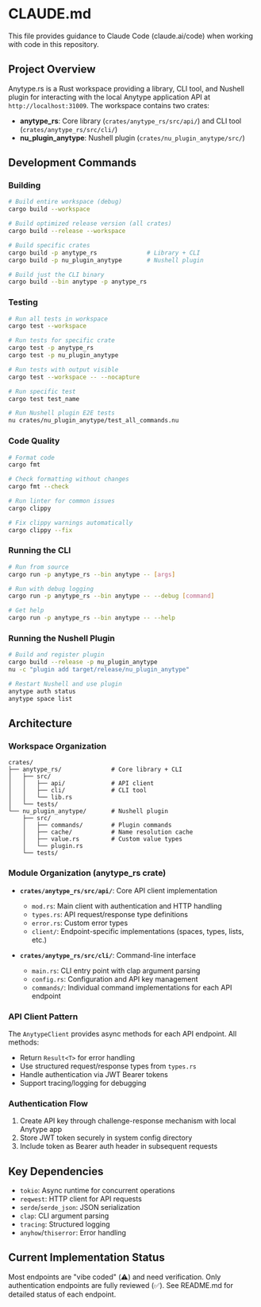 # CLAUDE.md

This file provides guidance to Claude Code (claude.ai/code) when working with code in this repository.

## Project Overview

Anytype.rs is a Rust workspace providing a library, CLI tool, and Nushell plugin for interacting with the local Anytype application API at `http://localhost:31009`. The workspace contains two crates:
- **anytype_rs**: Core library (`crates/anytype_rs/src/api/`) and CLI tool (`crates/anytype_rs/src/cli/`)
- **nu_plugin_anytype**: Nushell plugin (`crates/nu_plugin_anytype/src/`)

## Development Commands

### Building
```bash
# Build entire workspace (debug)
cargo build --workspace

# Build optimized release version (all crates)
cargo build --release --workspace

# Build specific crates
cargo build -p anytype_rs              # Library + CLI
cargo build -p nu_plugin_anytype       # Nushell plugin

# Build just the CLI binary
cargo build --bin anytype -p anytype_rs
```

### Testing
```bash
# Run all tests in workspace
cargo test --workspace

# Run tests for specific crate
cargo test -p anytype_rs
cargo test -p nu_plugin_anytype

# Run tests with output visible
cargo test --workspace -- --nocapture

# Run specific test
cargo test test_name

# Run Nushell plugin E2E tests
nu crates/nu_plugin_anytype/test_all_commands.nu
```

### Code Quality
```bash
# Format code
cargo fmt

# Check formatting without changes
cargo fmt --check

# Run linter for common issues
cargo clippy

# Fix clippy warnings automatically
cargo clippy --fix
```

### Running the CLI
```bash
# Run from source
cargo run -p anytype_rs --bin anytype -- [args]

# Run with debug logging
cargo run -p anytype_rs --bin anytype -- --debug [command]

# Get help
cargo run -p anytype_rs --bin anytype -- --help
```

### Running the Nushell Plugin
```bash
# Build and register plugin
cargo build --release -p nu_plugin_anytype
nu -c "plugin add target/release/nu_plugin_anytype"

# Restart Nushell and use plugin
anytype auth status
anytype space list
```

## Architecture

### Workspace Organization
```
crates/
├── anytype_rs/              # Core library + CLI
│   ├── src/
│   │   ├── api/             # API client
│   │   ├── cli/             # CLI tool
│   │   └── lib.rs
│   └── tests/
└── nu_plugin_anytype/       # Nushell plugin
    ├── src/
    │   ├── commands/        # Plugin commands
    │   ├── cache/           # Name resolution cache
    │   ├── value.rs         # Custom value types
    │   └── plugin.rs
    └── tests/
```

### Module Organization (anytype_rs crate)
- **`crates/anytype_rs/src/api/`**: Core API client implementation
  - `mod.rs`: Main client with authentication and HTTP handling
  - `types.rs`: API request/response type definitions
  - `error.rs`: Custom error types
  - `client/`: Endpoint-specific implementations (spaces, types, lists, etc.)

- **`crates/anytype_rs/src/cli/`**: Command-line interface
  - `main.rs`: CLI entry point with clap argument parsing
  - `config.rs`: Configuration and API key management
  - `commands/`: Individual command implementations for each API endpoint

### API Client Pattern
The `AnytypeClient` provides async methods for each API endpoint. All methods:
- Return `Result<T>` for error handling
- Use structured request/response types from `types.rs`
- Handle authentication via JWT Bearer tokens
- Support tracing/logging for debugging

### Authentication Flow
1. Create API key through challenge-response mechanism with local Anytype app
2. Store JWT token securely in system config directory
3. Include token as Bearer auth header in subsequent requests

## Key Dependencies
- `tokio`: Async runtime for concurrent operations
- `reqwest`: HTTP client for API requests
- `serde`/`serde_json`: JSON serialization
- `clap`: CLI argument parsing
- `tracing`: Structured logging
- `anyhow`/`thiserror`: Error handling

## Current Implementation Status
Most endpoints are "vibe coded" (⚠️) and need verification. Only authentication endpoints are fully reviewed (✅). See README.md for detailed status of each endpoint.